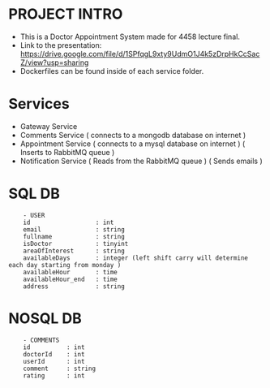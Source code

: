 # PROJECT INTRO
- This is a Doctor Appointment System made for 4458 lecture final.
- Link to the presentation: https://drive.google.com/file/d/1SPfqgL9xty9UdmO1J4k5zDrpHkCcSacZ/view?usp=sharing
- Dockerfiles can be found inside of each service folder.

# Services
- Gateway Service
- Comments Service ( connects to a mongodb database on internet )
- Appointment Service ( connects to a mysql database on internet ) ( Inserts to RabbitMQ queue )
- Notification Service ( Reads from the RabbitMQ queue ) ( Sends emails )

# SQL DB
```
    - USER
    id                  : int
    email               : string
    fullname            : string
    isDoctor            : tinyint
    areaOfInterest      : string
    availableDays       : integer (left shift carry will determine each day starting from monday )
    availableHour       : time
    availableHour_end   : time
    address             : string
```
# NOSQL DB
```
    - COMMENTS
    id          : int
    doctorId    : int
    userId      : int
    comment     : string
    rating      : int
```